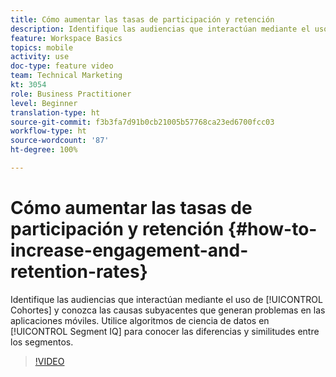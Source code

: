 ```yaml
---
title: Cómo aumentar las tasas de participación y retención
description: Identifique las audiencias que interactúan mediante el uso de cohortes y conozca las causas subyacentes que generan problemas en las aplicaciones móviles. Utilice algoritmos de ciencia de datos en Segment IQ para conocer las diferencias y similitudes entre los segmentos.
feature: Workspace Basics
topics: mobile
activity: use
doc-type: feature video
team: Technical Marketing
kt: 3054
role: Business Practitioner
level: Beginner
translation-type: ht
source-git-commit: f3b3fa7d91b0cb21005b57768ca23ed6700fcc03
workflow-type: ht
source-wordcount: '87'
ht-degree: 100%

---
```



# Cómo aumentar las tasas de participación y retención {#how-to-increase-engagement-and-retention-rates}

Identifique las audiencias que interactúan mediante el uso de [!UICONTROL Cohortes] y conozca las causas subyacentes que generan problemas en las aplicaciones móviles. Utilice algoritmos de ciencia de datos en [!UICONTROL Segment IQ] para conocer las diferencias y similitudes entre los segmentos.

>[!VIDEO](https://video.tv.adobe.com/v/27825/?quality=12)
